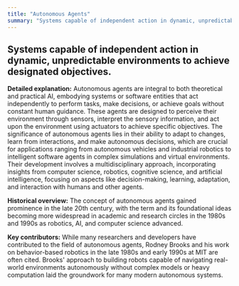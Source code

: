 ```yaml
---
title: "Autonomous Agents"
summary: "Systems capable of independent action in dynamic, unpredictable environments to achieve designated objectives."
---
```


## Systems capable of independent action in dynamic, unpredictable environments to achieve designated objectives.

**Detailed explanation:** Autonomous agents are integral to both theoretical and practical AI, embodying systems or software entities that act independently to perform tasks, make decisions, or achieve goals without constant human guidance. These agents are designed to perceive their environment through sensors, interpret the sensory information, and act upon the environment using actuators to achieve specific objectives. The significance of autonomous agents lies in their ability to adapt to changes, learn from interactions, and make autonomous decisions, which are crucial for applications ranging from autonomous vehicles and industrial robotics to intelligent software agents in complex simulations and virtual environments. Their development involves a multidisciplinary approach, incorporating insights from computer science, robotics, cognitive science, and artificial intelligence, focusing on aspects like decision-making, learning, adaptation, and interaction with humans and other agents.

**Historical overview:** The concept of autonomous agents gained prominence in the late 20th century, with the term and its foundational ideas becoming more widespread in academic and research circles in the 1980s and 1990s as robotics, AI, and computer science advanced.

**Key contributors:** While many researchers and developers have contributed to the field of autonomous agents, Rodney Brooks and his work on behavior-based robotics in the late 1980s and early 1990s at MIT are often cited. Brooks' approach to building robots capable of navigating real-world environments autonomously without complex models or heavy computation laid the groundwork for many modern autonomous systems.

